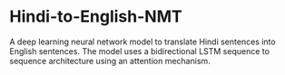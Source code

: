 # Hindi-to-English-NMT

A deep learning neural network model to translate Hindi sentences into English sentences. The model uses a bidirectional LSTM sequence to sequence architecture using an attention mechanism. 
